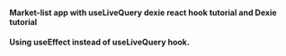 #### Market-list app with useLiveQuery dexie react hook tutorial and Dexie tutorial
#### Using useEffect instead of useLiveQuery hook.
